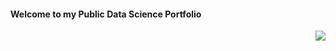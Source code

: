 ####  Welcome to my Public Data Science Portfolio 
<img align="right" src="https://visitor-badge.glitch.me/badge?page_id=MattithyahuData.MattithyahuData" />  

<!-- # Welcome to my Public Portfolio -->
<!-- ### Feature Projects

<img align="right" alt="GIF" src="Analyst.gif" width="420" height="269" />  -->
<!-- <img align= "right" src="https://github-readme-stats.vercel.app/api?username=MattithyahuData&show_icons=true"  width="420"/> -->
<!-- <img align= "right" src="https://github-readme-stats.vercel.app/api/top-langs/?username=MattithyahuData&layout=compact"  width="420" > -->


<!-- ![](https://visitor-badge.glitch.me/badge?page_id=MattithyahuData.MattithyahuData) -->
<!-- 
 ### Feature Projects -->

<!-- ### - ⚽ <a href="https://mattithyahudata.github.io/devportfolio/Project1.html" target="_blank" ><font size="6" color='yellow'><strong>PROJECT NAME PROJECT NAME</strong></font>
<a> BRIEF DESCRIPTION </a>
### - ⚽ <a href="https://mattithyahudata.github.io/devportfolio/Project1.html" target="_blank" ><font size="6" color='yellow'><strong>PROJECT NAME PROJECT NAME</strong></font>
<a> DESCRIPTION </a>
### - ⚽ <a href="https://mattithyahudata.github.io/devportfolio/Project1.html" target="_blank" ><font size="6" color='yellow'><strong>PROJECT NAME PROJECT NAME</strong></font>
<a> DESCRIPTION.... </a> -->


<!-- <img align= "right" src="https://github-readme-stats.vercel.app/api/top-langs/?username=MattithyahuData&layout=compact"  width="350" height="200"/> -->

<!-- [💬 Contact me here](mailto:ithyahuowolabi@gmail.com) -->

